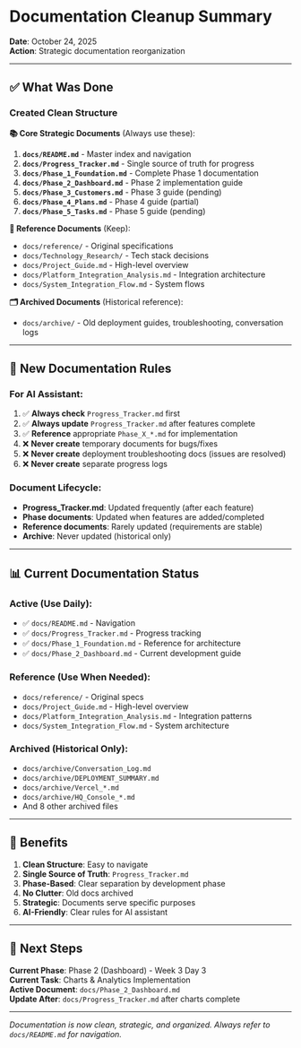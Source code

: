# Documentation Cleanup Summary

**Date**: October 24, 2025  
**Action**: Strategic documentation reorganization

---

## ✅ What Was Done

### **Created Clean Structure**

**📚 Core Strategic Documents** (Always use these):
1. **`docs/README.md`** - Master index and navigation
2. **`docs/Progress_Tracker.md`** - Single source of truth for progress
3. **`docs/Phase_1_Foundation.md`** - Complete Phase 1 documentation
4. **`docs/Phase_2_Dashboard.md`** - Phase 2 implementation guide
5. **`docs/Phase_3_Customers.md`** - Phase 3 guide (pending)
6. **`docs/Phase_4_Plans.md`** - Phase 4 guide (partial)
7. **`docs/Phase_5_Tasks.md`** - Phase 5 guide (pending)

**📖 Reference Documents** (Keep):
- `docs/reference/` - Original specifications
- `docs/Technology_Research/` - Tech stack decisions
- `docs/Project_Guide.md` - High-level overview
- `docs/Platform_Integration_Analysis.md` - Integration architecture
- `docs/System_Integration_Flow.md` - System flows

**🗂️ Archived Documents** (Historical reference):
- `docs/archive/` - Old deployment guides, troubleshooting, conversation logs

---

## 🎯 New Documentation Rules

### **For AI Assistant**:
1. ✅ **Always check** `Progress_Tracker.md` first
2. ✅ **Always update** `Progress_Tracker.md` after features complete
3. ✅ **Reference** appropriate `Phase_X_*.md` for implementation
4. ❌ **Never create** temporary documents for bugs/fixes
5. ❌ **Never create** deployment troubleshooting docs (issues are resolved)
6. ❌ **Never create** separate progress logs

### **Document Lifecycle**:
- **Progress_Tracker.md**: Updated frequently (after each feature)
- **Phase documents**: Updated when features are added/completed
- **Reference documents**: Rarely updated (requirements are stable)
- **Archive**: Never updated (historical only)

---

## 📊 Current Documentation Status

### **Active** (Use Daily):
- ✅ `docs/README.md` - Navigation
- ✅ `docs/Progress_Tracker.md` - Progress tracking
- ✅ `docs/Phase_1_Foundation.md` - Reference for architecture
- ✅ `docs/Phase_2_Dashboard.md` - Current development guide

### **Reference** (Use When Needed):
- `docs/reference/` - Original specs
- `docs/Project_Guide.md` - High-level overview
- `docs/Platform_Integration_Analysis.md` - Integration patterns
- `docs/System_Integration_Flow.md` - System architecture

### **Archived** (Historical Only):
- `docs/archive/Conversation_Log.md`
- `docs/archive/DEPLOYMENT_SUMMARY.md`
- `docs/archive/Vercel_*.md`
- `docs/archive/HQ_Console_*.md`
- And 8 other archived files

---

## 🎉 Benefits

1. **Clean Structure**: Easy to navigate
2. **Single Source of Truth**: `Progress_Tracker.md`
3. **Phase-Based**: Clear separation by development phase
4. **No Clutter**: Old docs archived
5. **Strategic**: Documents serve specific purposes
6. **AI-Friendly**: Clear rules for AI assistant

---

## 📝 Next Steps

**Current Phase**: Phase 2 (Dashboard) - Week 3 Day 3  
**Current Task**: Charts & Analytics Implementation  
**Active Document**: `docs/Phase_2_Dashboard.md`  
**Update After**: `docs/Progress_Tracker.md` after charts complete

---

*Documentation is now clean, strategic, and organized. Always refer to `docs/README.md` for navigation.*

